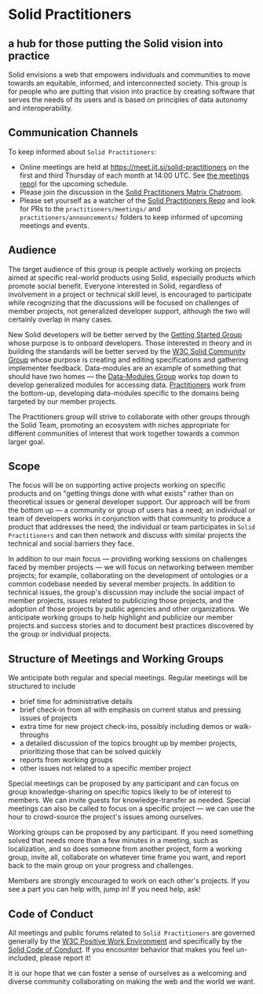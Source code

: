 # Solid Practitioners

## a hub for those putting the Solid vision into practice

Solid envisions a web that empowers individuals and communities to move towards an equitable, informed, and interconnected society.  This group is for people who are putting that vision into practice by creating software that serves the needs of its users and is based on principles of data autonomy and interoperability.

## Communication Channels

To keep informed about `Solid Practitioners`:
* Online meetings are held at https://meet.jit.si/solid-practitioners on the first and third Thursday of each month at 14:00 UTC.  See [the meetings repo](https://github.com/solid-contrib/practitioners/tree/main/meetings)) for the upcoming schedule.
* Please join the discussion in the [Solid Practitioners Matrix Chatroom](https://matrix.to/#/#solid-practitioners:matrix.org).
* Please set yourself as a watcher of the [Solid Practitioners Repo](https://github.com/solid-contrib/practitioners) and look for PRs to the `practitioners/meetings/` and `practitioners/announcements/` folders to keep informed of upcoming meetings and events.

## Audience

The target audience of this group is people actively working on projects aimed at specific real-world products using Solid, especially products which promote social benefit.  Everyone interested in Solid, regardless of involvement in a project or technical skill level, is encouraged to participate while recognizing  that the discussions will be focused on challenges of member projects, not generalized developer support, although the two will certainly overlap in many cases.

New Solid developers will be better served by the [Getting Started Group](https://github.com/solid-contrib/getting-started) whose purpose is to onboard developers.  Those interested in theory and in building the standards will be better served by the [W3C Solid Community Group](https://www.w3.org/community/solid/) whose purpose is creating and editing specifications and gathering implementer feedback. Data-modules are an example of something that should have two homes — the [Data-Modules Group](https://github.com/solid-contrib/data-modules) works top down to develop generalized modules for accessing data.  [Practitioners](https://github.com/solid-contrib/practitioners) work from the bottom-up, developing data-modules specific to the domains being targeted by our member projects.

The Practitioners group will strive to collaborate with other groups through the Solid Team, promoting an ecosystem with niches appropriate for different communities of interest that work together towards a common larger goal.

## Scope

The focus will be on supporting active projects working on specific products and on "getting things done with what exists" rather than on theoretical issues or general developer support. Our approach will be from the bottom up — a community or group of users has a need; an individual or team of developers works in conjunction with that community to produce a product that addresses the need; the individual or team participates in `Solid Practitioners` and can then network and discuss with similar projects the technical and social barriers they face.

In addition to our main focus — providing working sessions on challenges faced by member projects — we will focus on networking between member projects; for example, collaborating on the development of ontologies or a common codebase needed by several member projects. In addition to technical issues, the group's discussion may include the social impact of member projects, issues related to publicizing those projects, and the adoption of those projects by public agencies and other organizations.  We anticipate working groups to help highlight and publicize our member projects and success stories and to document best practices discovered by the group or individual projects.

## Structure of Meetings and Working Groups

We anticipate both regular and special meetings.  Regular meetings will be structured to include

  * brief time for administrative details
  * brief check-in from all with emphasis on current status and pressing issues of projects
  * extra time for new project check-ins, possibly including demos or walk-throughs
  * a detailed discussion of the topics brought up by member projects, prioritizing those that can be solved quickly
  * reports from working groups
  * other issues not related to a specific member project

Special meetings can be proposed by any participant and can focus on group knowledge-sharing on specific topics likely to be of interest to members.  We can invite guests for knowledge-transfer as needed.  Special meetings can also be called to focus on a specific project — we can use the hour to crowd-source the project's issues among ourselves.

Working groups can be proposed by any participant.  If you need something solved that needs more than a few minutes in a meeting, such as localization, and so does someone from another project, form a working group, invite all, collaborate on whatever time frame you want, and report back to the main group on your progress and challenges.

Members are strongly encouraged to work on each other's projects.  If you see a part you can help with, jump in!  If you need help, ask!

## Code of Conduct

All meetings and public forums related to `Solid Practitioners` are governed generally by the [W3C Positive Work Environment](https://www.w3.org/Consortium/cepc/) and specifically by the [Solid Code of Conduct](https://github.com/solid/process/blob/main/code-of-conduct.md).  If you encounter behavior that makes you feel un-included, please report it!

It is our hope that we can foster a sense of ourselves as a welcoming and diverse community collaborating on making the web and the world we want.
